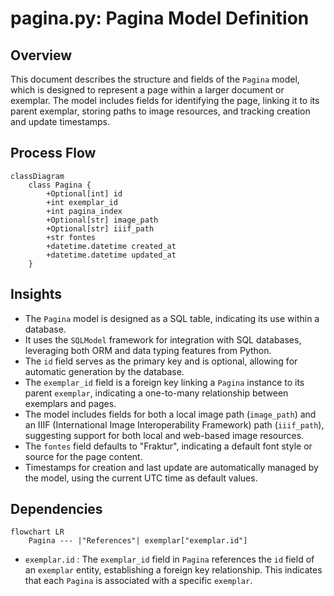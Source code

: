 # pagina.py: Pagina Model Definition

## Overview
This document describes the structure and fields of the `Pagina` model, which is designed to represent a page within a larger document or exemplar. The model includes fields for identifying the page, linking it to its parent exemplar, storing paths to image resources, and tracking creation and update timestamps.

## Process Flow
```mermaid
classDiagram
    class Pagina {
        +Optional[int] id
        +int exemplar_id
        +int pagina_index
        +Optional[str] image_path
        +Optional[str] iiif_path
        +str fontes
        +datetime.datetime created_at
        +datetime.datetime updated_at
    }
```

## Insights
- The `Pagina` model is designed as a SQL table, indicating its use within a database.
- It uses the `SQLModel` framework for integration with SQL databases, leveraging both ORM and data typing features from Python.
- The `id` field serves as the primary key and is optional, allowing for automatic generation by the database.
- The `exemplar_id` field is a foreign key linking a `Pagina` instance to its parent `exemplar`, indicating a one-to-many relationship between exemplars and pages.
- The model includes fields for both a local image path (`image_path`) and an IIIF (International Image Interoperability Framework) path (`iiif_path`), suggesting support for both local and web-based image resources.
- The `fontes` field defaults to "Fraktur", indicating a default font style or source for the page content.
- Timestamps for creation and last update are automatically managed by the model, using the current UTC time as default values.

## Dependencies
```mermaid
flowchart LR
    Pagina --- |"References"| exemplar["exemplar.id"]
```
- `exemplar.id` : The `exemplar_id` field in `Pagina` references the `id` field of an `exemplar` entity, establishing a foreign key relationship. This indicates that each `Pagina` is associated with a specific `exemplar`.